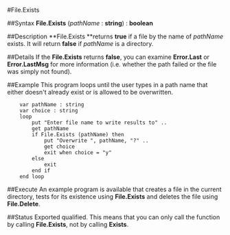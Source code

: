 
#File.Exists

##Syntax
**File.Exists** (*pathName* : **string**) : **boolean**



##Description
**File.Exists **returns **true** if a file by the name of *pathName* exists. It will return **false** if *pathName* is a directory.



##Details
If the **File.Exists** returns **false**, you can examine **Error.Last** or **Error.LastMsg** for more information (i.e. whether the path failed or the file was simply not found).



##Example
This program loops until the user types in a path name that either doesn't already exist or is allowed to be overwritten.


        var pathName : string
        var choice : string
        loop
            put "Enter file name to write results to" ..
            get pathName
            if File.Exists (pathName) then
                put "Overwrite ", pathName, "?" ..
                get choice
                exit when choice = "y"
            else
                exit
            end if
        end loop
##Execute
An example program is available that creates a file in the current directory, tests for its existence using **File.Exists** and deletes the file using **File.Delete**.



##Status
Exported qualified.
This means that you can only call the function by calling **File.Exists**, not by calling **Exists**.


